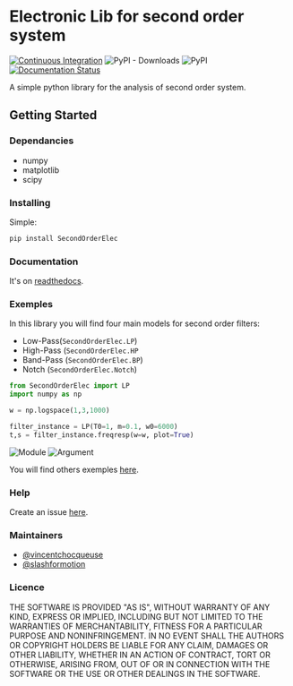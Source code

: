 # Electronic Lib for second order system

[![Continuous Integration](https://github.com/slashformotion/SecondOrderElec/actions/workflows/main.yml/badge.svg)](https://github.com/slashformotion/SecondOrderElec/actions/workflows/main.yml) ![PyPI - Downloads](https://img.shields.io/pypi/dm/SecondOrderElec) ![PyPI](https://img.shields.io/pypi/v/SecondOrderElec) [![Documentation Status](https://readthedocs.org/projects/secondorderelec/badge/?version=latest)](https://secondorderelec.readthedocs.io/en/latest/?badge=latest) 


A simple python library for the analysis of second order system.

## Getting Started

### Dependancies

* numpy
* matplotlib
* scipy

### Installing

Simple:
```bash
pip install SecondOrderElec
```

### Documentation

It's on [readthedocs](https://secondorderelec.readthedocs.io/en/latest/).

### Exemples

In this library you will find four main models for second order filters: 

- Low-Pass(```SecondOrderElec.LP```)
- High-Pass (```SecondOrderElec.HP```
- Band-Pass (```SecondOrderElec.BP```)
- Notch (```SecondOrderElec.Notch```)

```Python
from SecondOrderElec import LP
import numpy as np

w = np.logspace(1,3,1000)

filter_instance = LP(T0=1, m=0.1, w0=6000)
t,s = filter_instance.freqresp(w=w, plot=True)
```
![Module](static/img/fresqresp_LP_module.svg) ![Argument](static/img/fresqresp_LP_arg.svg)



You will find others exemples [here](https://github.com/slashformotion/SecondOrderElec/tree/master/exemples).

### Help

Create an issue [here](https://github.com/slashformotion/SecondOrderElec/issues).

### Maintainers

- [@vincentchocqueuse](https://github.com/vincentchoqueuse)
- [@slashformotion](https://github.com/slashformotion)

### Licence

THE SOFTWARE IS PROVIDED "AS IS", WITHOUT WARRANTY OF ANY KIND, EXPRESS OR
IMPLIED, INCLUDING BUT NOT LIMITED TO THE WARRANTIES OF MERCHANTABILITY,
FITNESS FOR A PARTICULAR PURPOSE AND NONINFRINGEMENT. IN NO EVENT SHALL THE
AUTHORS OR COPYRIGHT HOLDERS BE LIABLE FOR ANY CLAIM, DAMAGES OR OTHER
LIABILITY, WHETHER IN AN ACTION OF CONTRACT, TORT OR OTHERWISE, ARISING FROM,
OUT OF OR IN CONNECTION WITH THE SOFTWARE OR THE USE OR OTHER DEALINGS IN THE
SOFTWARE.
